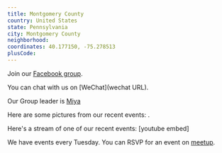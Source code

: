 ```yaml
---
title: Montgomery County
country: United States
state: Pennsylvania
city: Montgomery County
neighborhood: 
coordinates: 40.177150, -75.278513
plusCode:
---
```

Join our [Facebook group](https://www.facebook.com/groups/free.code.camp.montgomery.county.PA).

You can chat with us on [WeChat](wechat URL).

Our Group leader is [Miya](freecodecamp.org/miya)

Here are some pictures from our recent events:
![]().

Here's a stream of one of our recent events:
[youtube embed]

We have events every Tuesday. You can RSVP for an event on [meetup](meetupurl).
